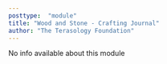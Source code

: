 ```yaml
---
posttype:  "module"  
title: "Wood and Stone - Crafting Journal"
author: "The Terasology Foundation"
---
```

No info available about this module

